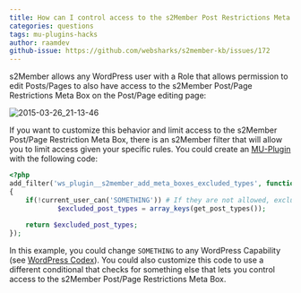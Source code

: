 ```yaml
---
title: How can I control access to the s2Member Post Restrictions Meta Box?
categories: questions
tags: mu-plugins-hacks
author: raamdev
github-issue: https://github.com/websharks/s2member-kb/issues/172
---
```


s2Member allows any WordPress user with a Role that allows permission to edit Posts/Pages to also have access to the s2Member Post/Page Restrictions Meta Box on the Post/Page editing page:

![2015-03-26_21-13-46](https://cloud.githubusercontent.com/assets/53005/6860327/171109f8-d3fd-11e4-9947-63aec95749e7.png)

If you want to customize this behavior and limit access to the s2Member Post/Page Restriction Meta Box, there is an s2Member filter that will allow you to limit access given your specific rules. You could create an [MU-Plugin](http://codex.wordpress.org/Must_Use_Plugins) with the following code:

```php
<?php
add_filter('ws_plugin__s2member_add_meta_boxes_excluded_types', function($excluded_post_types)
{
    if(!current_user_can('SOMETHING')) # If they are not allowed, exclude all post types.
            $excluded_post_types = array_keys(get_post_types());
    
    return $excluded_post_types;
});
```

In this example, you could change `SOMETHING` to any WordPress Capability (see [WordPress Codex](http://codex.wordpress.org/Function_Reference/current_user_can)). You could also customize this code to use a different conditional that checks for something else that lets you control access to the s2Member Post/Page Restrictions Meta Box.